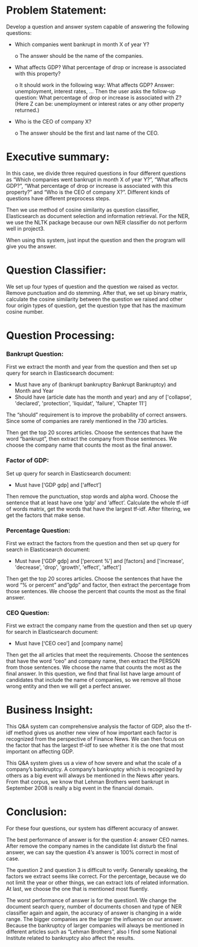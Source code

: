 # Problem Statement:
Develop a question and answer system capable of answering the following questions:

 - Which companies went bankrupt in month X of year Y?
 
    o The answer should be the name of the companies.
    
 - What affects GDP? What percentage of drop or increase is associated with this property?
 
    o It should work in the following way: What affects GDP? Answer: unemployment, interest rates, … Then the user asks the follow-up question: What percentage of drop or
increase is associated with Z? (Here Z can be: unemployment or interest rates or any other property returned.)

 -  Who is the CEO of company X?
 
    o The answer should be the first and last name of the CEO.
  
# Executive summary:

In this case, we divide three required questions in four different questions as “Which companies went bankrupt in month X of year Y?”, “What affects GDP?”, “What percentage of drop or increase is associated with this property?” and “Who is the CEO of company X?”. Different kinds of questions have different preprocess steps.

Then we use method of cosine similarity as question classifier, Elasticsearch as document selection and information retrieval. For the NER, we use the NLTK package because our own NER classifier do not perform well in project3.

When using this system, just input the question and then the program will give you the answer.

# Question Classifier:

We set up four types of question and the question we raised as vector. Remove punctuation and do stemming. After that, we set up binary matrix, calculate the cosine similarity between the question we raised and other four origin types of question, get the question type that has the maximum cosine number.

# Question Processing:

### Bankrupt Question: 

First we extract the month and year from the question and then set up query for search in Elasticsearch document: 

 - Must have any of (bankrupt bankruptcy Bankrupt Bankruptcy) and Month and Year 
 - Should have (article date has the month and year) and any of ['collapse', 'declared', 'protection', 'liquidat', 'failure', 'Chapter 11']
 
The “should” requirement is to improve the probability of correct answers. Since some of companies are rarely mentioned in the 730 articles.

Then get the top 20 scores articles. Choose the sentences that have the word “bankrupt”, then extract the company from those sentences. We choose the company name that counts the most as the final answer.

### Factor of GDP: 

Set up query for search in Elasticsearch document: 

 - Must have [‘GDP gdp] and [‘affect’]
 
Then remove the punctuation, stop words and alpha word. Choose the sentence that at least have one ‘gdp’ and ‘affect’. Calculate the whole tf-idf of words matrix, get the words that have the largest tf-idf. After filtering, we get the factors that make sense.

### Percentage Question: 
First we extract the factors from the question and then set up query for search in Elasticsearch document: 

 - Must have [‘GDP gdp] and [‘percent %’] and [factors] and ['increase', 'decrease', 'drop', 'growth', 'effect', 'affect']
 
Then get the top 20 scores articles. Choose the sentences that have the word “% or percent” and”gdp” and factor, then extract the percentage from those sentences. We choose the percent that counts the most as the final answer.

### CEO Question: 

First we extract the company name from the question and then set up query for search in Elasticsearch document:

 - Must have [‘CEO ceo’] and [company name] 
 
Then get the all articles that meet the requirements. Choose the sentences that have the word “ceo” and company name, then extract the PERSON from those sentences. We choose the name that counts the most as the final answer. In this question, we find that final list have large amount of candidates that include the name of companies, so we remove all those wrong entity and then we will get a perfect answer.

# Business Insight:

This Q&A system can comprehensive analysis the factor of GDP, also the tf-idf method gives us another new view of how important each factor is recognized from the perspective of Finance News. We can then focus on the factor that has the largest tf-idf to see whether it is the one that most important on affecting GDP.

This Q&A system gives us a view of how severe and what the scale of a company’s bankruptcy. A company’s bankruptcy which is recognized by others as a big event will always be mentioned in the News after years. From that corpus, we know that Lehman Brothers went bankrupt in September 2008 is really a big event in the financial domain.

# Conclusion:

For these four questions, our system has different accuracy of answer. 

The best performance of answer is for the question 4: answer CEO names. After remove the company names in the candidate list disturb the final answer, we can say the question 4’s answer is 100% correct in most of case.

The question 2 and question 3 is difficult to verify. Generally speaking, the factors we extract seems like correct. For the percentage, because we do not limit the year or other things, we can extract lots of related information. At last, we choose the one that is mentioned most fluently.

The worst performance of answer is for the question1. We change the document search query, number of documents chosen and type of NER classifier again and again, the accuracy of answer is changing in a wide range. The bigger companies are the larger the influence on our answer. Because the bankruptcy of larger companies will always be mentioned in different articles such as “Lehman Brothers”, also I find some National Institute related to bankruptcy also affect the results.
